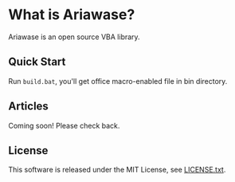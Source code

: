 ﻿# What is Ariawase?

Ariawase is an open source VBA library.

## Quick Start

Run `build.bat`, you'll get office macro-enabled file in bin directory.

## Articles

Coming soon! Please check back.

## License

This software is released under the MIT License, see [LICENSE.txt](https://github.com/igeta/Ariawase/blob/master/LICENSE.txt).

